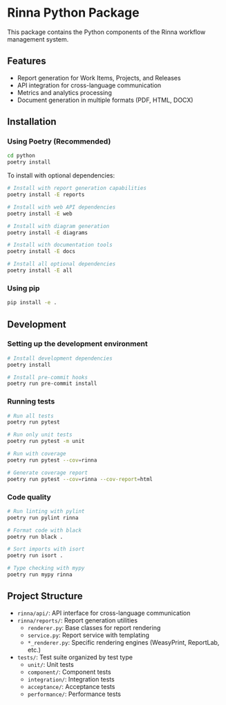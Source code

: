# Rinna Python Package

This package contains the Python components of the Rinna workflow management system.

## Features

- Report generation for Work Items, Projects, and Releases
- API integration for cross-language communication
- Metrics and analytics processing
- Document generation in multiple formats (PDF, HTML, DOCX)

## Installation

### Using Poetry (Recommended)

```bash
cd python
poetry install
```

To install with optional dependencies:

```bash
# Install with report generation capabilities
poetry install -E reports

# Install with web API dependencies
poetry install -E web

# Install with diagram generation
poetry install -E diagrams

# Install with documentation tools
poetry install -E docs

# Install all optional dependencies
poetry install -E all
```

### Using pip

```bash
pip install -e .
```

## Development

### Setting up the development environment

```bash
# Install development dependencies
poetry install

# Install pre-commit hooks
poetry run pre-commit install
```

### Running tests

```bash
# Run all tests
poetry run pytest

# Run only unit tests
poetry run pytest -m unit

# Run with coverage
poetry run pytest --cov=rinna

# Generate coverage report
poetry run pytest --cov=rinna --cov-report=html
```

### Code quality

```bash
# Run linting with pylint
poetry run pylint rinna

# Format code with black
poetry run black .

# Sort imports with isort
poetry run isort .

# Type checking with mypy
poetry run mypy rinna
```

## Project Structure

- `rinna/api/`: API interface for cross-language communication
- `rinna/reports/`: Report generation utilities
  - `renderer.py`: Base classes for report rendering
  - `service.py`: Report service with templating
  - `*_renderer.py`: Specific rendering engines (WeasyPrint, ReportLab, etc.)
- `tests/`: Test suite organized by test type
  - `unit/`: Unit tests
  - `component/`: Component tests
  - `integration/`: Integration tests
  - `acceptance/`: Acceptance tests
  - `performance/`: Performance tests
